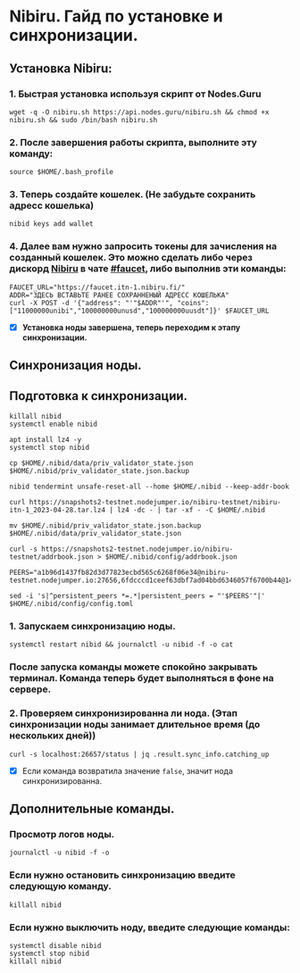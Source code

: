 # Nibiru. Гайд по установке и синхронизации.
## Установка Nibiru:

### 1. Быстрая установка используя скрипт от Nodes.Guru
```shell
wget -q -O nibiru.sh https://api.nodes.guru/nibiru.sh && chmod +x nibiru.sh && sudo /bin/bash nibiru.sh
```
### 2. После завершения работы скрипта, выполните эту команду:
```shell
source $HOME/.bash_profile
```
### 3. Теперь создайте кошелек. (Не забудьте сохранить адресс кошелька)
```shell
nibid keys add wallet
```
### 4. Далее вам нужно запросить токены для зачисления на созданный кошелек. Это можно сделать либо через дискорд [Nibiru](https://discord.gg/nibirufi) в чате [#faucet](https://discord.com/channels/947911971515293759/984840062871175219), либо выполнив эти команды:
```shell
FAUCET_URL="https://faucet.itn-1.nibiru.fi/"
ADDR="ЗДЕСЬ ВСТАВЬТЕ РАНЕЕ СОХРАННЕНЫЙ АДРЕСС КОШЕЛЬКА"
curl -X POST -d '{"address": "'"$ADDR"'", "coins": ["11000000unibi","100000000unusd","100000000uusdt"]}' $FAUCET_URL
```
- [x] **Установка ноды завершена, теперь переходим к этапу синхронизации.**
## Синхронизация ноды.

## Подготовка к синхронизации.
```shell
killall nibid
systemctl enable nibid

apt install lz4 -y
systemctl stop nibid

cp $HOME/.nibid/data/priv_validator_state.json $HOME/.nibid/priv_validator_state.json.backup 

nibid tendermint unsafe-reset-all --home $HOME/.nibid --keep-addr-book 

curl https://snapshots2-testnet.nodejumper.io/nibiru-testnet/nibiru-itn-1_2023-04-28.tar.lz4 | lz4 -dc - | tar -xf - -C $HOME/.nibid

mv $HOME/.nibid/priv_validator_state.json.backup $HOME/.nibid/data/priv_validator_state.json 

curl -s https://snapshots2-testnet.nodejumper.io/nibiru-testnet/addrbook.json > $HOME/.nibid/config/addrbook.json

PEERS="a1b96d1437fb82d3d77823ecbd565c6268f06e34@nibiru-testnet.nodejumper.io:27656,6fdcccd1ceef63dbf7ad04bbd6346057f6700b44@144.91.106.81:27656,e3b678986ea18d95943a07ee09b331da027a9fbc@173.212.248.45:26656,84ea430e328275fea556875aacfa5f0b36308272@146.190.40.144:26656,508619459ca0e387cb231727984f43410a4c9cbb@81.0.220.100:26656,38f93e80523c985e8231a67299b52ee75faad192@81.0.218.88:26656,b44db9854bf7ad419eaa973334433992c623c97c@167.172.138.167:27656,aaff99ce425ac9d062d1bca6f75987656e137307@138.201.34.19:26656,4f6df6ce7d69129019cfb4eea5554a6f6edb217a@65.21.141.104:11656,8692da09e683b94c0e90a3ce83e4902459c3d044@31.223.32.35:14546,6b8aca01c8ad5154ee9f00903a7d37bf4c744abf@178.18.252.136:26656,cd44f2d2fc1ded3a63c64f46ed67f783c2d93d57@144.76.223.24:36656,cb619ab3c59e3e0191e196814bb8df0996699580@38.242.200.220:26656,8d66071d96758a6b62ca8222470bf0d382fe99e2@65.108.75.107:19656,b89394eb5f1de8a697366a370d42ecafa583a941@81.0.218.95:26656,5cdd088bb7b16e33c1915db041eff9d05d235981@158.220.97.106:26656,ac19505205266666a050c3a915daf3679eaa8a3b@185.192.97.237:26656,62cd58d1d04c3611e048c993bcd5deb83aef075f@212.86.105.41:26656,ac1aefbae8270db40a3996be578ffcfedab81048@34.27.171.122:26656,7c46c78da011011ae949946afbbd1a0eb611bfa2@65.109.4.131:26656"

sed -i 's|^persistent_peers *=.*|persistent_peers = "'$PEERS'"|' $HOME/.nibid/config/config.toml
```

### 1. Запускаем синхронизацию ноды.
```shell
systemctl restart nibid && journalctl -u nibid -f -o cat
```
### После запуска команды можете спокойно закрывать терминал. Команда теперь будет выполняться в фоне на сервере.

### 2. Проверяем синхронизированна ли нода. (Этап синхронизации ноды занимает длительное время (до нескольких дней))
```shell
curl -s localhost:26657/status | jq .result.sync_info.catching_up
```
- [x] Если команда возвратила значение ``false``, значит нода синхронизированна.

## Дополнительные команды.
### Просмотр логов ноды.
```shell
journalctl -u nibid -f -o
```
### Если нужно остановить синхронизацию введите следующую команду.
```shell
killall nibid
```
### Если нужно выключить ноду, введите следующие команды:
```shell
systemctl disable nibid
systemctl stop nibid
killall nibid
```
